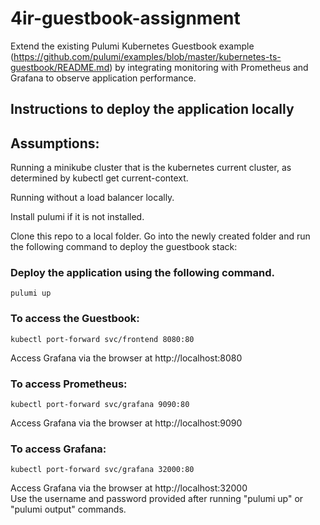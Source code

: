 # 4ir-guestbook-assignment
Extend the existing Pulumi Kubernetes Guestbook example (https://github.com/pulumi/examples/blob/master/kubernetes-ts-guestbook/README.md)
by integrating monitoring with Prometheus and Grafana to observe application performance.

## Instructions to deploy the application locally

## Assumptions:
Running a minikube cluster that is the kubernetes current cluster, as determined by kubectl get current-context.

Running without a load balancer locally.

Install pulumi if it is not installed.

Clone this repo to a local folder. 
Go into the newly created folder and run the following command to deploy the guestbook stack:
### Deploy the application using the following command.
    pulumi up

### To access the Guestbook:
    kubectl port-forward svc/frontend 8080:80
    
Access Grafana via the browser at http://localhost:8080

### To access Prometheus:
    kubectl port-forward svc/grafana 9090:80

Access Grafana via the browser at http://localhost:9090    

### To access Grafana:
    kubectl port-forward svc/grafana 32000:80
Access Grafana via the browser at http://localhost:32000  
Use the username and password provided after running "pulumi up" or "pulumi output" commands.

